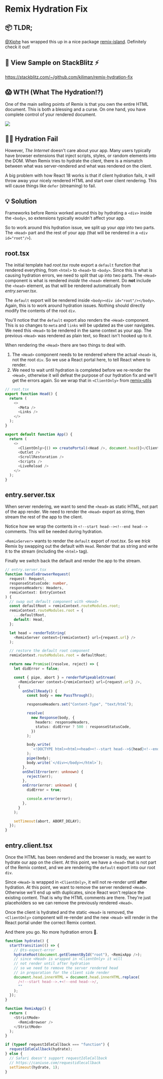 # Remix Hydration Fix

## 📦 TLDR;

[@Xiphe](https://github.com/Xiphe) has wrapped this up in a nice package [remix-island](https://github.com/Xiphe/remix-island). Definitely check it out!

## 👀 View Sample on StackBlitz ⚡️

https://stackblitz.com/~/github.com/kiliman/remix-hydration-fix

## 😱 WTH (What The Hydration⁉️)

One of the main selling points of Remix is that you own the entire HTML document.
This is both a blessing and a curse. On one hand, you have complete control of
your rendered document.

<a href="https://www.loom.com/share/911412524f5e42618f64bc6c8ec5bf35">
<img style="max-width:300px;" src="https://cdn.loom.com/sessions/thumbnails/911412524f5e42618f64bc6c8ec5bf35-with-play.gif">
</a>

## 🤦‍♂️ Hydration Fail

However, _The Internet_ doesn't care about your app. Many users typically have
browser extensions that inject scripts, styles, or random elements into the DOM.
When Remix tries to hydrate the client, there is a mismatch between what was
server-rendered and what was rendered on the client.

A big problem with how React 18 works is that if client hydration fails, it will
throw away your nicely rendered HTML and start over client rendering. This will
cause things like `defer` (streaming) to fail.

## 💡 Solution

Frameworks before Remix worked around this by hydrating a `<div>` inside the
`<body>`, so extensions typically wouldn't affect your app.

So to work around this hydration issue, we split up your _app_ into two parts.
The `<Head>` part and the rest of your app (that will be rendered in a `<div id="root"/>`).

## root.tsx

The initial template had _root.tsx_ route export a `default` function that rendered everything,
from `<html>` to `<head>` to `<body>`. Since this is what is causing hydration errors,
we need to split that up into two parts. The `<Head>` component is what is rendered
_inside_ the `<head>` element. Do **not** include the `<head>` element, as that will be rendered
automatically from _entry.server.tsx_.

The `default` export will be rendered inside `<body><div id="root"/></body>`. Again,
this is to work around hydration issues. Nothing should directly modify the contents
of the root `div`.

You'll notice that the `default` export also renders the `<Head>` component. This is so
changes to `meta` and `links` will be updated as the user navigates. We need this
`<Head>` to be rendered in the same context as your app. The previous `<Head>` was
rendered as plain text, so React isn't hooked up to it.

When rendering the `<Head>` there are two things to deal with.

1. The `<Head>` component needs to be rendered where the actual `<head>` is, not the
   root `div`. So we use a React portal here, to tell React where to render.
2. We need to wait until hydration is completed before we re-render the `<Head>`,
   otherwise it will defeat the purpose of our hydration fix and we'll get the
   errors again. So we wrap that in `<ClientOnly>` from [remix-utils](https://github.com/sergiodxa/remix-utils#clientonly)

```ts
// root.tsx
export function Head() {
  return (
    <>
      <Meta />
      <Links />
    </>
  );
}

export default function App() {
  return (
    <>
      <ClientOnly>{() => createPortal(<Head />, document.head)}</ClientOnly>
      <Outlet />
      <ScrollRestoration />
      <Scripts />
      <LiveReload />
    </>
  );
}
```

## entry.server.tsx

When server rendering, we want to send the `<head>` as static HTML, not
part of the app render. We need to render the `<Head>` export as string, then stream
the rest of the app to the client.

Notice how we wrap the contents in `<!--start head--><!--end head-->` comments. This
will be needed during hydration.

`<RemixServer>` wants to render the `default` export of _root.tsx_. So we _trick_
Remix by swapping out the default with `Head`. Render that as string and write it
to the stream (including the `<html>` tag).

Finally we switch back the default and render the app to the stream.

```ts
// entry.server.tsx
function handleBrowserRequest(
  request: Request,
  responseStatusCode: number,
  responseHeaders: Headers,
  remixContext: EntryContext
) {
  // swap out default component with <Head>
  const defaultRoot = remixContext.routeModules.root;
  remixContext.routeModules.root = {
    ...defaultRoot,
    default: Head,
  };

  let head = renderToString(
    <RemixServer context={remixContext} url={request.url} />
  );

  // restore the default root component
  remixContext.routeModules.root = defaultRoot;

  return new Promise((resolve, reject) => {
    let didError = false;

    const { pipe, abort } = renderToPipeableStream(
      <RemixServer context={remixContext} url={request.url} />,
      {
        onShellReady() {
          const body = new PassThrough();

          responseHeaders.set("Content-Type", "text/html");

          resolve(
            new Response(body, {
              headers: responseHeaders,
              status: didError ? 500 : responseStatusCode,
            })
          );

          body.write(
            `<!DOCTYPE html><html><head><!--start head-->${head}<!--end head--></head><body><div id="root">`
          );
          pipe(body);
          body.write(`</div></body></html>`);
        },
        onShellError(err: unknown) {
          reject(err);
        },
        onError(error: unknown) {
          didError = true;

          console.error(error);
        },
      }
    );

    setTimeout(abort, ABORT_DELAY);
  });
}
```

## entry.client.tsx

Once the HTML has been rendered and the browser is ready, we want to hydrate our
app on the client. At this point, we have a `<head>` that is not part of the Remix
context, and we are rendering the `default` export into our root `div`.

Since `<Head>` is wrapped in `<ClientOnly>`, it will not re-render until **after**
hydration. At this point, we want to remove the server rendered `<Head>`. Otherwise
we'll end up with duplicates, since React won't replace the existing content. That
is why the HTML comments are there. They're just placeholders so we can remove the previously rendered `<Head>`.

Once the client is hydrated and the static `<Head>` is removed, the `<ClientOnly>`
component will re-render and the new `<Head>` will render in the React portal under
the correct Remix context.

And there you go. No more hydration errors 🥳.

```ts
function hydrate() {
  startTransition(() => {
    // @ts-expect-error
    hydrateRoot(document.getElementById("root"), <RemixApp />);
    // since <Head> is wrapped in <ClientOnly> it will
    // not render until after hydration
    // so we need to remove the server rendered head
    // in preparation for the client side render
    document.head.innerHTML = document.head.innerHTML.replace(
      /<!--start head-->.+<!--end head-->/,
      ""
    );
  });
}

function RemixApp() {
  return (
    <StrictMode>
      <RemixBrowser />
    </StrictMode>
  );
}

if (typeof requestIdleCallback === "function") {
  requestIdleCallback(hydrate);
} else {
  // Safari doesn't support requestIdleCallback
  // https://caniuse.com/requestidlecallback
  setTimeout(hydrate, 1);
}
```
